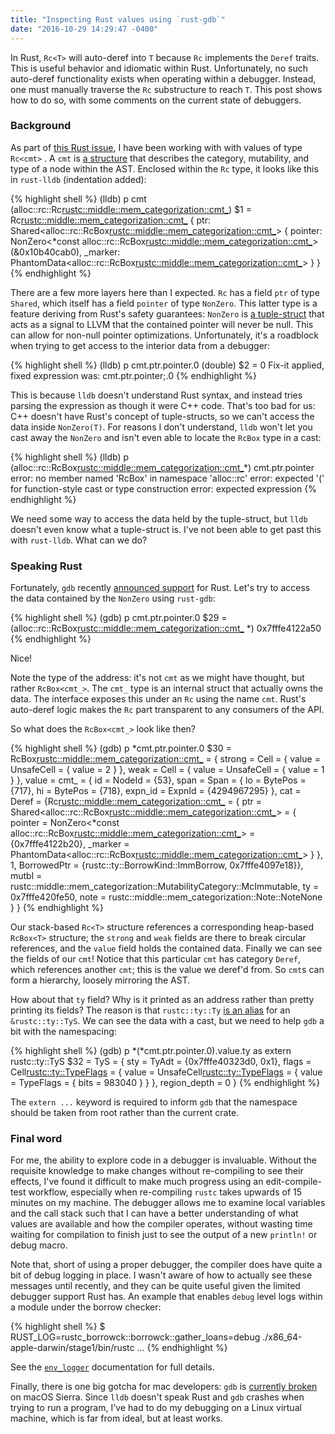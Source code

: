 ```yaml
---
title: "Inspecting Rust values using `rust-gdb`"
date: "2016-10-29 14:29:47 -0400"
---
```


In Rust, `Rc<T>` will auto-deref into `T` because `Rc` implements the `Deref`
traits. This is useful behavior and idiomatic within Rust. Unfortunately, no
such auto-deref functionality exists when operating within a debugger. Instead,
one must manually traverse the `Rc` substructure to reach `T`. This post shows
how to do so, with some comments on the current state of debuggers.

### Background

As part of [this Rust issue][issue], I have been working with with values of
type `Rc<cmt>` . A `cmt` is [a structure][cmt] that describes the category,
mutability, and type of a node within the AST. Enclosed within the `Rc` type, it
looks like this in `rust-lldb` (indentation added):

{% highlight shell %}
(lldb) p cmt
(alloc::rc::Rc<rustc::middle::mem_categorization::cmt_>) $1 = Rc<rustc::middle::mem_categorization::cmt_> {
   ptr: Shared<alloc::rc::RcBox<rustc::middle::mem_categorization::cmt_>> {
      pointer: NonZero<*const alloc::rc::RcBox<rustc::middle::mem_categorization::cmt_>>(&0x10b40cab0),
      _marker: PhantomData<alloc::rc::RcBox<rustc::middle::mem_categorization::cmt_>>
   }
}
{% endhighlight %}

There are a few more layers here than I expected. `Rc` has a field `ptr` of type
`Shared`, which itself has a field `pointer` of type `NonZero`. This latter type
is a feature deriving from Rust's safety guarantees: `NonZero` is [a
tuple-struct][nonzero] that acts as a signal to LLVM that the contained pointer
will never be null. This can allow for non-null pointer optimizations.
Unfortunately, it's a roadblock when trying to get access to the interior data
from a debugger:

{% highlight shell %}
(lldb) p cmt.ptr.pointer.0
(double) $2 = 0
  Fix-it applied, fixed expression was:
    cmt.ptr.pointer;.0
{% endhighlight %}

This is because `lldb` doesn't understand Rust syntax, and instead tries parsing
the expression as though it were C++ code. That's too bad for us: C++ doesn't
have Rust's concept of tuple-structs, so we can't access the data inside
`NonZero(T)`. For reasons I don't understand, `lldb` won't let you cast away
the `NonZero` and isn't even able to locate the `RcBox` type in a cast:

{% highlight shell %}
(lldb) p (alloc::rc::RcBox<rustc::middle::mem_categorization::cmt_>*) cmt.ptr.pointer
error: no member named 'RcBox' in namespace 'alloc::rc'
error: expected '(' for function-style cast or type construction
error: expected expression
{% endhighlight %}

We need some way to access the data held by the tuple-struct, but `lldb` doesn't
even know what a tuple-struct is. I've not been able to get past this with
`rust-lldb`. What can we do?

### Speaking Rust

Fortunately, `gdb` recently [announced support][gdbrust] for Rust. Let's try to
access the data contained by the `NonZero` using `rust-gdb`:

{% highlight shell %}
(gdb) p cmt.ptr.pointer.0
$29 = (alloc::rc::RcBox<rustc::middle::mem_categorization::cmt_> *) 0x7fffe4122a50
{% endhighlight %}

Nice!

Note the type of the address: it's not `cmt` as we might have thought, but
rather `RcBox<cmt_>`. The `cmt_` type is an internal struct that actually owns
the data. The interface exposes this under an `Rc` using the name `cmt`.  Rust's
auto-deref logic makes the `Rc` part transparent to any consumers of the API.

So what does the `RcBox<cmt_>` look like then?

{% highlight shell %}
(gdb) p *cmt.ptr.pointer.0
$30 = RcBox<rustc::middle::mem_categorization::cmt_> = {
  strong = Cell<usize> = {
    value = UnsafeCell<usize> = {
      value = 2
    }
  },
  weak = Cell<usize> = {
    value = UnsafeCell<usize> = {
      value = 1
    }
  },
  value = cmt_ = {
    id = NodeId = {53},
    span = Span = {
      lo = BytePos = {717},
      hi = BytePos = {718},
      expn_id = ExpnId = {4294967295}
    },
    cat = Deref = {Rc<rustc::middle::mem_categorization::cmt_> = {
        ptr = Shared<alloc::rc::RcBox<rustc::middle::mem_categorization::cmt_>> = {
          pointer = NonZero<*const alloc::rc::RcBox<rustc::middle::mem_categorization::cmt_>> = {0x7fffe4122b20},
          _marker = PhantomData<alloc::rc::RcBox<rustc::middle::mem_categorization::cmt_>>
        }
      }, 1, BorrowedPtr = {rustc::ty::BorrowKind::ImmBorrow, 0x7fffe4097e18}},
    mutbl = rustc::middle::mem_categorization::MutabilityCategory::McImmutable,
    ty = 0x7fffe420fe50,
    note = rustc::middle::mem_categorization::Note::NoteNone
  }
}
{% endhighlight %}

Our stack-based `Rc<T>` structure references a corresponding heap-based
`RcBox<T>` structure; the `strong` and `weak` fields are there to break circular
references, and the `value` field holds the contained data. Finally we can see
the fields of our `cmt`! Notice that this particular `cmt` has category `Deref`,
which references another `cmt`; this is the value we deref'd from. So `cmt`s can
form a hierarchy, loosely mirroring the AST.

How about that `ty` field? Why is it printed as an address rather than pretty
printing its fields? The reason is that `rustc::ty::Ty` [is an alias][tyalias]
for an `&rustc::ty::TyS`. We can see the data with a cast, but we need to help
`gdb` a bit with the namespacing:

{% highlight shell %}
(gdb) p *(*cmt.ptr.pointer.0).value.ty as extern rustc::ty::TyS
$32 = TyS = {
  sty = TyAdt = {0x7fffe40323d0, 0x1},
  flags = Cell<rustc::ty::TypeFlags> = {
    value = UnsafeCell<rustc::ty::TypeFlags> = {
      value = TypeFlags = {
        bits = 983040
      }
    }
  },
  region_depth = 0
}
{% endhighlight %}

The `extern ...` keyword is required to inform `gdb` that the namespace should
be taken from root rather than the current crate.

### Final word

For me, the ability to explore code in a debugger is invaluable. Without the
requisite knowledge to make changes without re-compiling to see their effects,
I've found it difficult to make much progress using an edit-compile-test
workflow, especially when re-compiling `rustc` takes upwards of 15 minutes on my
machine. The debugger allows me to examine local variables and the call stack
such that I can have a better understanding of what values are available and how
the compiler operates, without wasting time waiting for compilation to finish
just to see the output of a new `println!` or debug macro.

Note that, short of using a proper debugger, the compiler does have quite a bit
of debug logging in place. I wasn't aware of how to actually see these messages
until recently, and they can be quite useful given the limited debugger support
Rust has. An example that enables `debug` level logs within a module under the
borrow checker:

{% highlight shell %}
$ RUST_LOG=rustc_borrowck::borrowck::gather_loans=debug ./x86_64-apple-darwin/stage1/bin/rustc ...
{% endhighlight %}

See the [`env_logger`][envlogger] documentation for full details.

Finally, there is one big gotcha for mac developers: `gdb` is [currently
broken][gdbmacos] on macOS Sierra. Since `lldb` doesn't speak Rust and `gdb`
crashes when trying to run a program, I've had to do my debugging on a Linux
virtual machine, which is far from ideal, but at least works.

[cmt]: https://github.com/rust-lang/rust/blob/421b595f25e5dbab9c967afd03929d013f346322/src/librustc/middle/mem_categorization.rs#L171,L195
[cmttype]: http://manishearth.github.io/rust-internals-docs/rustc/middle/mem_categorization/type.cmt.html
[envlogger]: http://rust-lang-nursery.github.io/log/env_logger/index.html
[gdbmacos]: https://github.com/Homebrew/homebrew-core/issues/5912
[gdbrust]: https://sourceware.org/gdb/current/onlinedocs/gdb/Rust.html#Rust
[issue]: https://github.com/rust-lang/rust/issues/28419
[nonzero]: https://doc.rust-lang.org/core/nonzero/struct.NonZero.html
[tyalias]: http://manishearth.github.io/rust-internals-docs/rustc/ty/type.Ty.html
